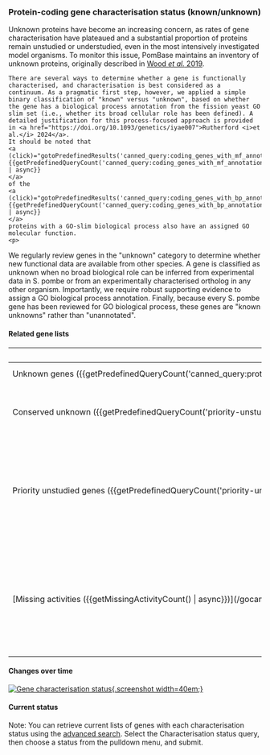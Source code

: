 ### Protein-coding gene characterisation status (known/unknown)

Unknown proteins have become an increasing concern, as rates of gene
characterisation have plateaued and a substantial proportion of
proteins remain unstudied or understudied, even in the most
intensively investigated model organisms. To monitor this issue,
PomBase maintains an inventory of unknown proteins, originally
described in [Wood *et al.* 2019](https://doi.org/10.1098/rsob.180241).

```{=html}
There are several ways to determine whether a gene is functionally
characterised, and characterisation is best considered as a
continuum. As a pragmatic first step, however, we applied a simple
binary classification of "known" versus "unknown", based on whether
the gene has a biological process annotation from the fission yeast GO
slim set (i.e., whether its broad cellular role has been defined). A
detailed justification for this process-focused approach is provided
in <a href="https://doi.org/10.1093/genetics/iyae007">Rutherford <i>et al.</i> 2024</a>.
It should be noted that
<a (click)="gotoPredefinedResults('canned_query:coding_genes_with_mf_annotation')">
{{getPredefinedQueryCount('canned_query:coding_genes_with_mf_annotation') | async}}
</a>
of the
<a (click)="gotoPredefinedResults('canned_query:coding_genes_with_bp_annotation')">
{{getPredefinedQueryCount('canned_query:coding_genes_with_bp_annotation') | async}}
</a>
proteins with a GO-slim biological process also have an assigned GO
molecular function.
<p>
```

We regularly review genes in the "unknown" category to determine
whether new functional data are available from other species. A gene
is classified as unknown when no broad biological role can be inferred
from experimental data in S. pombe or from an experimentally
characterised ortholog in any other organism. Importantly, we require
robust supporting evidence to assign a GO biological process
annotation. Finally, because every S. pombe gene has been reviewed for
GO biological process, these genes are "known unknowns" rather than
"unannotated".

#### Related gene lists

<table>
<thead>
  <tr>
    <th>List</th>
    <th>Description</th>
  </tr>
</thead>
<tr>
  <td style="white-space: nowrap;"><a (click)="gotoPredefinedResults('canned_query:protein_coding_genes_unknown_process')">
Unknown genes ({{getPredefinedQueryCount('canned_query:protein_coding_genes_unknown_process') | async}})
  </a>
  </td>
  <td>Protein coding genes, unknown process</td>
</tr>
<tr>
  <td style="white-space: nowrap;"><a (click)="gotoPredefinedResults('priority-unstudied-genes:conserved_unknown')">
Conserved unknown ({{getPredefinedQueryCount('priority-unstudied-genes:conserved_unknown') | async}})
  </a>
  </td>
  <td>
    Genes of unknown process, conserved outside the Schizosaccharomyces clade
  </td>
</tr>
<tr>
  <td style="white-space: nowrap;"><a (click)="gotoPredefinedResults('priority-unstudied-genes:conserved_unknown_AND_conserved_in_vertebrates')">
Priority unstudied genes ({{getPredefinedQueryCount('priority-unstudied-genes:conserved_unknown_AND_conserved_in_vertebrates') | async}})
  </a>
  </td>
  <td>
    Priority unknowns are the subset conserved to vertebrates (all
    present in human), considered over at least ~1 billion years of
    evolution. Some of these are universally conserved in bacteria and
    archaea
  </td>
</tr>
<tr>
  <td style="white-space: nowrap;">[Missing activities ({{getMissingActivityCount() | async}})](/gocam/missing-activities)</td>
  <td>
    A list of activities known or suspected to occur in fission
    yeast but not yet associated with a gene product. These "pathway
    holes" have been identified through GO-CAM causal model curation.
  </td>
</tr>
</table>

#### Changes over time

[![Gene characterisation status](assets/gene_characterisation_status_figure.svg){.screenshot width=40em;}](assets/gene_characterisation_status_figure.svg)

#### Current status

<app-characterisation-status-table></app-characterisation-status-table>


Note: You can retrieve current lists of genes with each
characterisation status using the [advanced search](/query). Select
the Characterisation status query, then choose a status from the
pulldown menu, and submit.
